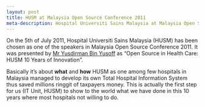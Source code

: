 ```yaml
---
layout: post
title: HUSM at Malaysia Open Source Conference 2011
meta-description: Hospital Universiti Sains Malaysia at Malaysia Open Source Conference 2011
---
```


On the 5th of July 2011, Hospital Universiti Sains Malaysia (HUSM) has been chosen as one of the speakers in Malaysia Open Source Conference 2011. It was presented by [Mr Yusdirman Bin Yusoff](http://my.linkedin.com/in/yusdirman) as  “Open Source in Health Care: HUSM 10 Years of Innovation”.

Basically it’s about **what** and **how** HUSM as one among few hospitals in Malaysia managed to develop its own Total Hospital Information System thus saved millions ringgit of taxpayers money. This is actually the first step for us (IT Unit, HUSM) to show to the world what we have done in this 10 years where most hospitals not willing to do.

<script src="http://speakerdeck.com/embed/4efe89ef1b765f004c0015ea.js"></script>
